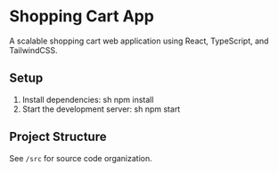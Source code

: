 # Shopping Cart App

A scalable shopping cart web application using React, TypeScript, and TailwindCSS.

## Setup

1. Install dependencies:
   sh
   npm install
2. Start the development server:
   sh
   npm start

## Project Structure

See `/src` for source code organization.
